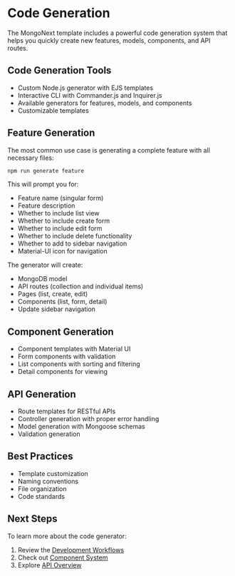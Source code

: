 # Code Generation

The MongoNext template includes a powerful code generation system that helps you quickly create new features, models, components, and API routes.

## Code Generation Tools
- Custom Node.js generator with EJS templates
- Interactive CLI with Commander.js and Inquirer.js
- Available generators for features, models, and components
- Customizable templates

## Feature Generation
The most common use case is generating a complete feature with all necessary files:

```bash
npm run generate feature
```

This will prompt you for:
- Feature name (singular form)
- Feature description
- Whether to include list view
- Whether to include create form
- Whether to include edit form
- Whether to include delete functionality
- Whether to add to sidebar navigation
- Material-UI icon for navigation

The generator will create:
- MongoDB model
- API routes (collection and individual items)
- Pages (list, create, edit)
- Components (list, form, detail)
- Update sidebar navigation

## Component Generation
- Component templates with Material UI
- Form components with validation
- List components with sorting and filtering
- Detail components for viewing

## API Generation
- Route templates for RESTful APIs
- Controller generation with proper error handling
- Model generation with Mongoose schemas
- Validation generation

## Best Practices
- Template customization
- Naming conventions
- File organization
- Code standards

## Next Steps
To learn more about the code generator:
1. Review the [Development Workflows](/docs/development/workflows)
2. Check out [Component System](/docs/architecture/components)
3. Explore [API Overview](/docs/api/overview) 